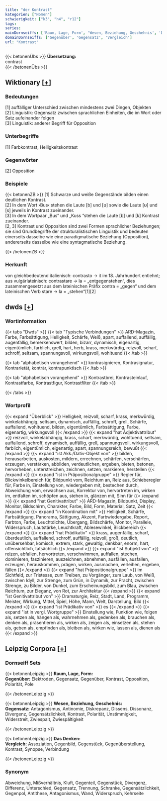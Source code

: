 ```yaml
---
title: "der Kontrast"
kategorien: ["Nomen"]
schwierigkeit: ["k3", "h4", "r12"]
tags:
series:
mainDornseiffs: ['Raum, Lage, Form', 'Wesen, Beziehung, Geschehnis', 'Das Denken']
domainDornseiffs: ['Gegenüber', 'Gegensatz', 'Vergleich']
url: "Kontrast"
---
```


{{< betonenÜbs >}}
**Übersetzung:**  
contrast  
{{< /betonenÜbs >}}

## Wiktionary [[+](https://de.wiktionary.org/wiki/Kontrast)]

### Bedeutungen
[1] auffälliger Unterschied zwischen mindestens zwei Dingen, Objekten  
[2] Linguistik: Gegensatz zwischen sprachlichen Einheiten, die im Wort oder Satz aufeinander folgen  
[3] Linguistik: anderer Begriff für Opposition  

### Unterbegriffe
[1] Farbkontrast, Helligkeitskontrast  

### Gegenwörter
[2] Opposition  

### Beispiele
{{< betonenZB >}}
[1] Schwarze und weiße Gegenstände bilden einen deutlichen Kontrast.  
[2] In dem Wort ›Bus‹ stehen die Laute [b] und [ʊ] sowie die Laute [ʊ] und [s] jeweils in Kontrast zueinander.  
[3] In dem Wortpaar „Bus“ und „Kuss “stehen die Laute [b] und [k] Kontrast zueinander.  
[2, 3] Kontrast und Opposition sind zwei Formen sprachlicher Beziehungen; sie sind Grundbegriffe der strukturalistischen Linguistik und bedeuten einerseits dasselbe wie eine paradigmatische Beziehung (Opposition), andererseits dasselbe wie eine syntagmatische Beziehung.  

{{< /betonenZB >}}
### Herkunft
von gleichbedeutend italienisch: contrasto → it im 18. Jahrhundert entlehnt; aus vulgärlateinisch: contrastare → la = „entgegenstehen“, dies zusammengesetzt aus dem lateinischen Präfix contra = „gegen“ und dem lateinischen Verb stare → la = „stehen“[1][2]  



## dwds [[+](https://www.dwds.de/wb/Kontrast)]

### Wortinformation
{{< tabs "Dwds" >}}
{{< tab "Typische Verbindungen" >}}
ARD-Magazin, Farbe, Farbsättigung, Helligkeit, Schärfe, Weiß, apart, auffallend, auffällig, augenfällig, bemerkenswert, bilden, bizarr, dynamisch, eigenartig, eigentümlich, farblich, grell, hart, herb, krass, merkwürdig, reizvoll, scharf, schroff, seltsam, spannungsvoll, wirkungsvoll, wohltuend
{{< /tab >}}

{{< tab "alphabetisch vorangehend" >}}
kontrasignieren, Kontrasignatur, Kontrarietät, konträr, kontrapunktisch
{{< /tab >}}

{{< tab "alphabetisch vorangehend" >}}
Kontrastbrei, Kontrasteinlauf, Kontrastfarbe, Kontrastfigur, Kontrastfilter
{{< /tab >}}

{{< /tabs >}}

### Wortprofil
{{< expand "Überblick" >}} Helligkeit, reizvoll, scharf, krass, merkwürdig, winkelabhängig, seltsam, dynamisch, auffällig, schroff, grell, Schärfe, auffallend, wohltuend, bilden, eigentümlich, Farbsättigung, Farbe, eigenartig, wirkungsvoll {{< /expand >}}
{{< expand "hat Adjektivattribut" >}} reizvoll, winkelabhängig, krass, scharf, merkwürdig, wohltuend, seltsam, auffallend, schroff, dynamisch, auffällig, grell, spannungsvoll, wirkungsvoll, farblich, eigentümlich, eigenartig, apart, spannungsreich, bewußt {{< /expand >}}
{{< expand "ist Akk./Dativ-Objekt von" >}} bilden, herausarbeiten, auskosten, mildern, errechnen, schärfen, verschärfen, erzeugen, verstärken, abbilden, verdeutlichen, ergeben, bieten, betonen, hervorheben, unterstreichen, zeichnen, setzen, markieren, herstellen {{< /expand >}}
{{< expand "ist in Präpositionalgruppe" >}} Regler für, Blickwinkelbereich für, Bildpunkt vom, Reichtum an, Reiz aus, Schieberegler für, Farbe in, Einstellung von, wiedergeben mit, bestechen durch, Abweichung vom, erwachsen aus, Korrektur von, hervortreten im, wirken im, entfalten im, schöpfen aus, stehen in, glänzen mit, Sinn für {{< /expand >}}
{{< expand "hat Genitivattribut" >}} ARD-Magazin, Bildpunkt, Display, Monitor, Bildschirm, Charakter, Farbe, Bild, Form, Material, Satz, Zeit {{< /expand >}}
{{< expand "in Koordination mit" >}} Helligkeit, Schärfe, Farbsättigung, Panorama, Sättigung, Akzent, Farbwiedergabe, Report, Farbton, Farbe, Leuchtdichte, Übergang, Bildschärfe, Monitor, Parallele, Widerspruch, Lautstärke, Leuchtkraft, Ablesewinkel, Blickbereich {{< /expand >}}
{{< expand "hat Prädikativ" >}} krass, augenfällig, scharf, überdeutlich, auffallend, schroff, auffällig, reizvoll, groß, deutlich, unübersehbar, komisch, extrem, stark, gewaltig, denkbar, enorm, hart, offensichtlich, tatsächlich {{< /expand >}}
{{< expand "ist Subjekt von" >}} reizen, abfallen, hervortreten, verschwimmen, auffallen, stechen, dominieren, faszinieren, auszeichnen, abnehmen, ausfällen, ausfallen, erzeugen, herauskommen, prägen, wirken, ausmachen, verleihen, ergeben, fällen {{< /expand >}}
{{< expand "hat Präpositionalgruppe" >}} im Sichtfeld, zur Tristesse, zum Treiben, zu Vorgänger, zum Laub, von Weiß, zwischen Idyll, zur Strenge, zum Grün, in Dynamik, zur Pracht, zwischen Strenge, zu Bilder, von Dunkel, zum Erscheinungsbild, zum Blau, zwischen Reichtum, zur Eleganz, von Rot, zur Architektur {{< /expand >}}
{{< expand "ist Genitivattribut von" >}} Dramaturgie, Reiz, Stadt, Land, Programm, Meister, Wirkung, Mittel, Spiel, Höhe, Mann, Welt, Darstellung, Bild {{< /expand >}}
{{< expand "ist Prädikativ von" >}} es {{< /expand >}}
{{< expand "ist in vergl. Wortgruppe" >}} Einstellung wie, Funktion wie, folgen als, setzen als, hängen als, wahrnehmen als, gedenken als, brauchen als, denken als, präsentieren als, wirken als, zeigen als, einsetzen als, stehen als, geben als, empfinden als, bleiben als, wirken wie, lassen als, dienen als {{< /expand >}}

## Leipzig Corpora [[+](https://corpora.uni-leipzig.de/en/res?word=Kontrast&corpusId=deu_newscrawl-public_2018)]

### Dornseiff Sets
{{< betonenLeipzig >}}
**Raum, Lage, Form:**  
**Gegenüber:** Elektroden, Gegensatz, Gegenüber, Kontrast, Opposition, Polarität, Pole  

{{< /betonenLeipzig >}}


{{< betonenLeipzig >}}
**Wesen, Beziehung, Geschehnis:**  
**Gegensatz:** Antagonismus, Antinomie, Diskrepanz, Dissens, Dissonanz, Divergenz, Gegensätzlichkeit, Kontrast, Polarität, Unstimmigkeit, Widerstreit, Zwiespalt, Zwiespältigkeit  

{{< /betonenLeipzig >}}


{{< betonenLeipzig >}}
**Das Denken:**  
**Vergleich:** Assoziation, Gegenbild, Gegenstück, Gegenüberstellung, Kontrast, Synopse, Verbindung  

{{< /betonenLeipzig >}}

### Synonym
Abweichung, Mißverhältnis, Kluft, Gegenteil, Gegenstück, Divergenz, Differenz, Unterschied, Gegensatz, Trennung, Schranke, Gegensätzlichkeit, Gegenpol, Antithese, Antagonismus, Wand, Widerspruch, Kehrseite

